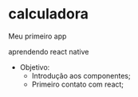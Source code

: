 # calculadora
Meu primeiro app

aprendendo react native

* Objetivo:
    * Introdução aos componentes;
    * Primeiro contato com react;

